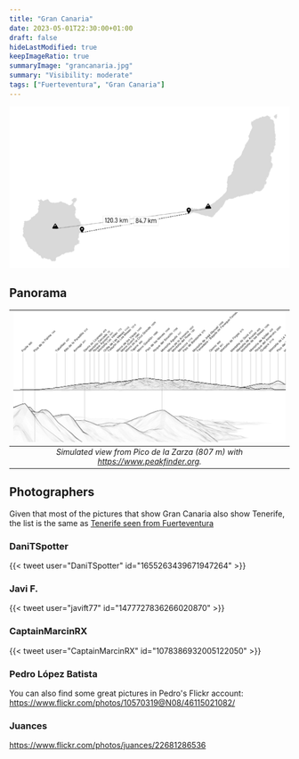 ```yaml
---
title: "Gran Canaria"
date: 2023-05-01T22:30:00+01:00
draft: false
hideLastModified: true
keepImageRatio: true
summaryImage: "grancanaria.jpg"
summary: "Visibility: moderate"
tags: ["Fuerteventura", "Gran Canaria"]
---
```


![Distances between Fuerteventura and Gran Canaria](mindist_fuerteventura_grancanaria.png)

## Panorama

| ![Gran Canaria from Fuerteventura](fuerteventura_grancanaria_pano.png) |
|:--:| 
| _Simulated view from Pico de la Zarza (807 m) with https://www.peakfinder.org._ |


## Photographers

Given that most of the pictures that show Gran Canaria also show Tenerife, the list is the same as [Tenerife seen from Fuerteventura](../tenerife/)

### DaniTSpotter
{{< tweet user="DaniTSpotter" id="1655263439671947264" >}}

### Javi F.
{{< tweet user="javift77" id="1477727836266020870" >}}

### CaptainMarcinRX
{{< tweet user="CaptainMarcinRX" id="1078386932005122050" >}}

### Pedro López Batista

You can also find some great pictures in Pedro's Flickr account:
https://www.flickr.com/photos/10570319@N08/46115021082/

### Juances
https://www.flickr.com/photos/juances/22681286536
